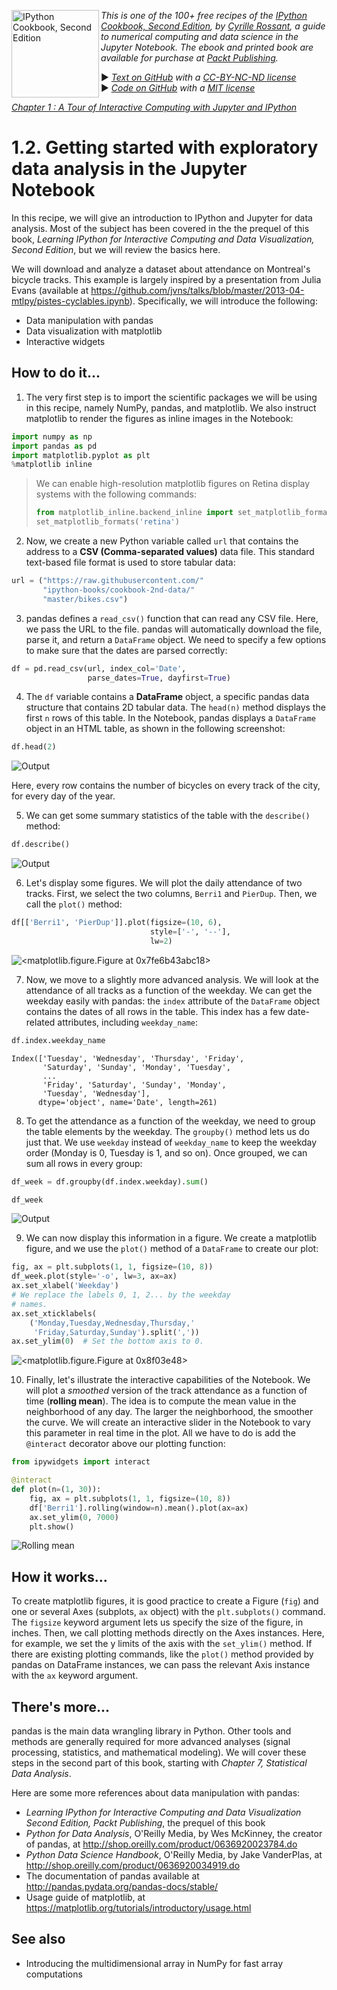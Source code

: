 <a href="https://github.com/ipython-books/cookbook-2nd"><img src="../cover-cookbook-2nd.png" align="left" alt="IPython Cookbook, Second Edition" height="140" /></a> *This is one of the 100+ free recipes of the [IPython Cookbook, Second Edition](https://github.com/ipython-books/cookbook-2nd), by [Cyrille Rossant](http://cyrille.rossant.net), a guide to numerical computing and data science in the Jupyter Notebook. The ebook and printed book are available for purchase at [Packt Publishing](https://www.packtpub.com/big-data-and-business-intelligence/ipython-interactive-computing-and-visualization-cookbook-second-e).*

▶ *[Text on GitHub](https://github.com/ipython-books/cookbook-2nd) with a [CC-BY-NC-ND license](https://creativecommons.org/licenses/by-nc-nd/3.0/us/legalcode)*  
▶ *[Code on GitHub](https://github.com/ipython-books/cookbook-2nd-code) with a [MIT license](https://opensource.org/licenses/MIT)*

[*Chapter 1 : A Tour of Interactive Computing with Jupyter and IPython*](./)

# 1.2. Getting started with exploratory data analysis in the Jupyter Notebook

In this recipe, we will give an introduction to IPython and Jupyter for data analysis. Most of the subject has been covered in the the prequel of this book, *Learning IPython for Interactive Computing and Data Visualization, Second Edition*, but we will review the basics here.

We will download and analyze a dataset about attendance on Montreal's bicycle tracks. This example is largely inspired by a presentation from Julia Evans (available at https://github.com/jvns/talks/blob/master/2013-04-mtlpy/pistes-cyclables.ipynb). Specifically, we will introduce the following:

* Data manipulation with pandas
* Data visualization with matplotlib
* Interactive widgets

## How to do it...

1. The very first step is to import the scientific packages we will be using in this recipe, namely NumPy, pandas, and matplotlib. We also instruct matplotlib to render the figures as inline images in the Notebook:

```python
import numpy as np
import pandas as pd
import matplotlib.pyplot as plt
%matplotlib inline
```

> We can enable high-resolution matplotlib figures on Retina display systems with the following commands:
>
> ```python
> from matplotlib_inline.backend_inline import set_matplotlib_formats
> set_matplotlib_formats('retina')
> ```

2. Now, we create a new Python variable called `url` that contains the address to a **CSV (Comma-separated values)** data file. This standard text-based file format is used to store tabular data:

```python
url = ("https://raw.githubusercontent.com/"
       "ipython-books/cookbook-2nd-data/"
       "master/bikes.csv")
```

3. pandas defines a `read_csv()` function that can read any CSV file. Here, we pass the URL to the file. pandas will automatically download the file, parse it, and return a `DataFrame` object. We need to specify a few options to make sure that the dates are parsed correctly:

```python
df = pd.read_csv(url, index_col='Date',
                 parse_dates=True, dayfirst=True)
```

4. The `df` variable contains a **DataFrame** object, a specific pandas data structure that contains 2D tabular data. The `head(n)` method displays the first `n` rows of this table. In the Notebook, pandas displays a `DataFrame` object in an HTML table, as shown in the following screenshot:

```python
df.head(2)
```

![Output](02_pandas_files/02_pandas_13_0.png)

Here, every row contains the number of bicycles on every track of the city, for every day of the year.

5. We can get some summary statistics of the table with the `describe()` method:

```python
df.describe()
```

![Output](02_pandas_files/02_pandas_16_0.png)

6. Let's display some figures. We will plot the daily attendance of two tracks. First, we select the two columns, `Berri1` and `PierDup`. Then, we call the `plot()` method:

```python
df[['Berri1', 'PierDup']].plot(figsize=(10, 6),
                               style=['-', '--'],
                               lw=2)
```

![<matplotlib.figure.Figure at 0x7fe6b43abc18>](02_pandas_files/02_pandas_18_0.png)

7. Now, we move to a slightly more advanced analysis. We will look at the attendance of all tracks as a function of the weekday. We can get the weekday easily with pandas: the `index` attribute of the `DataFrame` object contains the dates of all rows in the table. This index has a few date-related attributes, including `weekday_name`:

```python
df.index.weekday_name
```

```{output:result}
Index(['Tuesday', 'Wednesday', 'Thursday', 'Friday',
       'Saturday', 'Sunday', 'Monday', 'Tuesday',
       ...
       'Friday', 'Saturday', 'Sunday', 'Monday',
       'Tuesday', 'Wednesday'],
      dtype='object', name='Date', length=261)
```

8. To get the attendance as a function of the weekday, we need to group the table elements by the weekday. The `groupby()` method lets us do just that. We use `weekday` instead of `weekday_name` to keep the weekday order (Monday is 0, Tuesday is 1, and so on). Once grouped, we can sum all rows in every group:

```python
df_week = df.groupby(df.index.weekday).sum()
```

```python
df_week
```

![Output](02_pandas_files/02_pandas_23_0.png)

9. We can now display this information in a figure. We create a matplotlib figure, and we use the `plot()` method of a `DataFrame` to create our plot:

```python
fig, ax = plt.subplots(1, 1, figsize=(10, 8))
df_week.plot(style='-o', lw=3, ax=ax)
ax.set_xlabel('Weekday')
# We replace the labels 0, 1, 2... by the weekday
# names.
ax.set_xticklabels(
    ('Monday,Tuesday,Wednesday,Thursday,'
     'Friday,Saturday,Sunday').split(','))
ax.set_ylim(0)  # Set the bottom axis to 0.
```

![<matplotlib.figure.Figure at 0x8f03e48>](02_pandas_files/02_pandas_25_0.png)

10. Finally, let's illustrate the interactive capabilities of the Notebook. We will plot a *smoothed* version of the track attendance as a function of time (**rolling mean**). The idea is to compute the mean value in the neighborhood of any day. The larger the neighborhood, the smoother the curve. We will create an interactive slider in the Notebook to vary this parameter in real time in the plot. All we have to do is add the `@interact` decorator above our plotting function:

```python
from ipywidgets import interact

@interact
def plot(n=(1, 30)):
    fig, ax = plt.subplots(1, 1, figsize=(10, 8))
    df['Berri1'].rolling(window=n).mean().plot(ax=ax)
    ax.set_ylim(0, 7000)
    plt.show()
```

![Rolling mean](02_pandas_files/02_pandas_27_0.png)

## How it works...

To create matplotlib figures, it is good practice to create a Figure (`fig`) and one or several Axes (subplots, `ax` object) with the `plt.subplots()` command. The `figsize` keyword argument lets us specify the size of the figure, in inches. Then, we call plotting methods directly on the Axes instances. Here, for example, we set the y limits of the axis with the `set_ylim()` method. If there are existing plotting commands, like the `plot()` method provided by pandas on DataFrame instances, we can pass the relevant Axis instance with the `ax` keyword argument.

## There's more...

pandas is the main data wrangling library in Python. Other tools and methods are generally required for more advanced analyses (signal processing, statistics, and mathematical modeling). We will cover these steps in the second part of this book, starting with *Chapter 7, Statistical Data Analysis*.

Here are some more references about data manipulation with pandas:

* *Learning IPython for Interactive Computing and Data Visualization Second Edition, Packt Publishing*, the prequel of this book
* *Python for Data Analysis*, O'Reilly Media, by Wes McKinney, the creator of pandas, at http://shop.oreilly.com/product/0636920023784.do
* *Python Data Science Handbook*, O'Reilly Media, by Jake VanderPlas, at http://shop.oreilly.com/product/0636920034919.do
* The documentation of pandas available at http://pandas.pydata.org/pandas-docs/stable/
* Usage guide of matplotlib, at https://matplotlib.org/tutorials/introductory/usage.html

## See also

* Introducing the multidimensional array in NumPy for fast array computations
